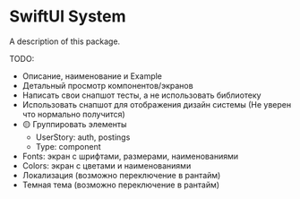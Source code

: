 # SwiftUI System

A description of this package.

TODO: 
- Описание, наименование и Example
- Детальный просмотр компонентов/экранов
- Написать свои снапшот тесты, а не использовать библиотеку
- Использовать снапшот для отображения дизайн системы (Не уверен что нормально получится)  
- 🟡 Группировать элементы
    - UserStory: auth, postings
    - Type: component
- Fonts: экран с шрифтами, размерами, наименованиями
- Colors: экран с цветами и наименованиями
- Локализация (возможно переключение в рантайм)
- Темная тема (возможно переключение в рантайм)
